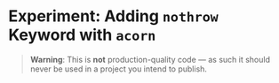 # Experiment: Adding `nothrow` Keyword with `acorn`

> **Warning**: This is **not** production-quality code — as such it should never be used in a project you intend to publish.

